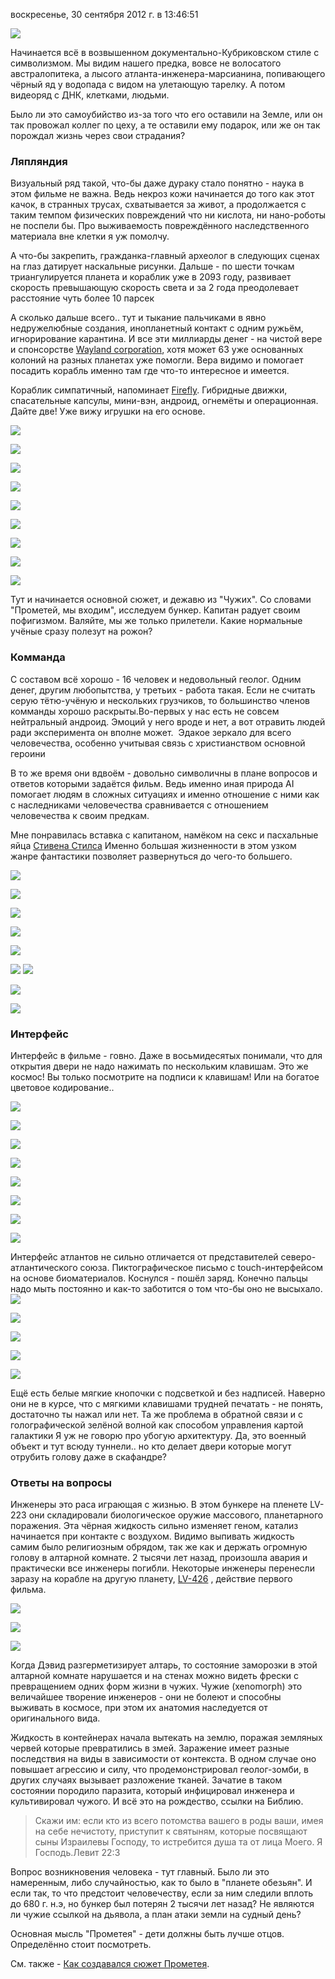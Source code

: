 воскресенье, 30 сентября 2012 г. в 13:46:51

![](img/vlcsnap-2012-09-30-16h10m44s192.png)

Начинается всё в возвышенном документально-Кубриковском стиле с символизмом. Мы видим нашего предка, вовсе не волосатого австралопитека, а лысого атланта-инженера-марсианина, попивающего чёрный яд у водопада с видом на улетающую тарелку. А потом видеоряд с ДНК, клетками, людьми. 

Было ли это самоубийство из-за того что его оставили на Земле, или он так провожал коллег по цеху, а те оставили ему подарок, или же он так порождал жизнь через свои страдания?

### Ляпляндия

Визуальный ряд такой, что-бы даже дураку стало понятно - наука в этом фильме не важна. Ведь некроз кожи начинается до того как этот качок, в странных трусах, схватывается за живот, а продолжается с таким темпом физических повреждений что ни кислота, ни нано-роботы не поспели бы. Про выживаемость повреждённого наследственного материала вне клетки я уж помолчу.

А что-бы закрепить, гражданка-главный археолог в следующих сценах на глаз датирует наскальные рисунки. Дальше - по шести точкам триангулируется планета и кораблик уже в 2093 году, развивает скорость превышающую скорость света и за 2 года преодолевает расстояние чуть более 10 парсек

А сколько дальше всего.. тут и тыкание пальчиками в явно недружелюбные создания, инопланетный контакт с одним ружьём, игнорирование карантина. И все эти миллиарды денег - на чистой вере и спонсорстве [Wayland corporation](https://www.weylandindustries.com/), хотя может 63 уже основанных колоний на разных планетах уже помогли. Вера видимо и помогает посадить корабль именно там где что-то интересное и имеется.

Кораблик симпатичный, напоминает [Firefly](http://www.imdb.com/title/tt0303461/). Гибридные движки, спасательные капсулы, мини-вэн, андроид, огнемёты и операционная. Дайте две! Уже вижу игрушки на его основе.

![](img/vlcsnap-2012-09-30-16h01m58s70.png)

![](img/vlcsnap-2012-09-30-16h01m33s68.png)

![](img/vlcsnap-2012-09-30-16h00m49s144.png)

![](img/vlcsnap-2012-09-30-17h09m14s185.png)

![](img/vlcsnap-2012-09-30-17h03m28s103.png)

![](img/vlcsnap-2012-09-30-16h41m07s6.png)

![](img/vlcsnap-2012-09-30-16h46m01s119.png)

![](img/vlcsnap-2012-09-30-16h53m29s184.png)

![](img/vlcsnap-2012-09-30-16h27m52s33.png)


Тут и начинается основной сюжет, и дежавю из "Чужих". Со словами "Прометей, мы входим", исследуем бункер. Капитан радует своим пофигизмом. Валяйте, мы же только прилетели. Какие нормальные учёные сразу полезут на рожон?

### Комманда

С составом всё хорошо - 16 человек и недовольный геолог. Одним денег, другим любопытства, у третьих - работа такая. Если не считать серую тётю-учёную и нескольких грузчиков, то большинство членов комманды хорошо раскрыты.Во-первых у нас есть не совсем нейтральный андроид. Эмоций у него вроде и нет, а вот отравить людей ради эксперимента он вполне может.  Эдакое зеркало для всего человечества, особенно учитывая связь с христианством основной героини

В то же время они вдвоём - довольно символичны в плане вопросов и ответов которыми задаётся фильм. Ведь именно иная природа AI помогает людям в сложных ситуациях и именно отношение с ними как с наследниками человечества сравнивается с отношением человечества к своим предкам.

Мне понравилась вставка с капитаном, намёком на секс и пасхальные яйца [Стивена Стилса](http://www.youtube.com/watch?v=HH3ruuml-R4) Именно большая жизненности в этом узком жанре фантастики позволяет развернуться до чего-то большего.

![](img/vlcsnap-2012-09-30-17h02m30s25.png)

![](img/vlcsnap-2012-09-30-17h31m42s91.png)

![](img/vlcsnap-2012-09-30-17h11m02s8.png)

![](img/vlcsnap-2012-09-30-19h43m47s26.png)

![](img/vlcsnap-2012-09-30-19h40m50s37.png)

![](img/vlcsnap-2012-09-30-19h44m12s38.png)
![](img/vlcsnap-2012-09-30-20h04m39s13.png)

![](img/vlcsnap-2012-09-30-19h54m20s208.png)

![](img/vlcsnap-2012-09-30-19h45m15s149.png)
### Интерфейс

Интерфейс в фильме - говно. Даже в восьмидесятых понимали, что для открытия двери не надо нажимать по нескольким клавишам. Это же космос! Вы только посмотрите на подписи к клавишам! Или на богатое цветовое кодирование..

![](img/vlcsnap-2012-09-30-20h01m59s144.png)

![](img/vlcsnap-2012-09-30-18h01m22s35.png)

![](img/vlcsnap-2012-09-30-18h00m03s253.png)

![](img/vlcsnap-2012-09-30-17h57m46s85.png)

![](img/vlcsnap-2012-09-30-17h54m23s174.png)

![](img/vlcsnap-2012-09-30-19h57m16s81.png)

![](img/vlcsnap-2012-09-30-17h37m48s176.png)

![](img/vlcsnap-2012-09-30-18h26m49s184.png)


Интерфейс атлантов не сильно отличается от представителей северо-атлантического союза. Пиктографическое письмо с touch-интерфейсом на основе биоматериалов. Коснулся - пошёл заряд. Конечно пальцы надо мыть постоянно и как-то заботится о том что-бы оно не высыхало.
![](img/vlcsnap-2012-09-30-18h06m56s29.png)

![](img/vlcsnap-2012-09-30-18h06m04s223.png)

![](img/vlcsnap-2012-09-30-18h05m29s192.png)

![](img/vlcsnap-2012-09-30-18h02m07s219.png)

![](img/vlcsnap-2012-09-30-17h46m29s45.png)

Ещё есть белые мягкие кнопочки с подсветкой и без надписей. Наверно они не в курсе, что с мягкими клавишами трудней печатать - не понять, достаточно ты нажал или нет. Та же проблема в обратной связи и с голографической зелёной волной как способом управления картой галактики Я уж не говорю про убогую архитектуру. Да, это военный объект и тут всюду туннели.. но кто делает двери которые могут отрубить голову даже в скафандре?

### Ответы на вопросы

Инженеры это раса играющая с жизнью. В этом бункере на пленете LV-223 они складировали биологическое оружие массового, планетарного поражения. Эта чёрная жидкость сильно изменяет геном, катализ начинается при контакте с воздухом. Видимо выпивать жидкость самим было религиозным обрядом, так же как и держать огромную голову в алтарной комнате. 2 тысячи лет назад, произошла авария и практически все инженеры погибли. Некоторые инженеры перенесли заразу на корабле на другую планету, [LV-426](http://avp.wikia.com/wiki/Acheron_(LV-426)) , действие первого фильма.

![](img/vlcsnap-2012-09-30-22h27m27s188.png)

![](img/vlcsnap-2012-09-30-16h19m15s187.png)

![](img/vlcsnap-2012-09-30-20h02m25s194.png)

Когда Дэвид разгерметизирует алтарь, то состояние заморозки в этой алтарной комнате нарушается и на стенах можно видеть фрески с превращением одних форм жизни в чужих. Чужие (xenomorph) это величайшее творение инженеров - они не болеют и способны выживать в космосе, при этом их анатомия наследуется от оригинального вида.

Жидкость в контейнерах начала вытекать на землю, поражая земляных червей которые превратились в змей. Заражение имеет разные последствия на виды в зависимости от контекста. В одном случае оно повышает агрессию и силу, что продемонстрировал геолог-зомби, в других случаях вызывает разложение тканей. Зачатие в таком состоянии породило паразита, который инфицировал инженера и культивировал чужого. И всё это на рождество, ссылки на Библию.

> Скажи им: если кто из всего потомства вашего в роды ваши, имея на себе нечистоту, приступит к святыням, которые посвящают сыны Израилевы Господу, то истребится душа та от лица Моего. Я Господь.Левит 22:3

Вопрос возникновения человека - тут главный. Было ли это намеренным, либо случайностью, как то было в "планете обезьян". И если так, то что предстоит человечеству, если за ним следили вплоть до 680 г. н.э, но бункер был потерян 2 тысячи лет назад? Не являются ли чужие ссылкой на дьявола, а план атаки земли на судный день?

Основная мысль "Прометея" - дети должны быть лучше отцов. Определённо стоит посмотреть.

См. также - [Как создавался сюжет Прометея](http://kiri2ll.livejournal.com/41271.html).